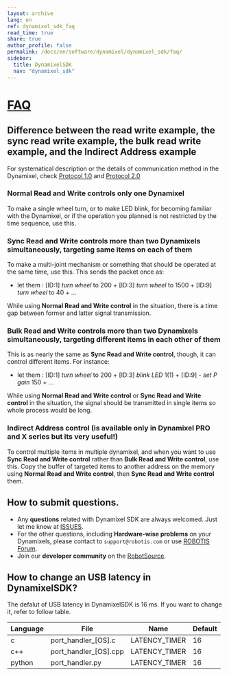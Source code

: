 ```yaml
---
layout: archive
lang: en
ref: dynamixel_sdk_faq
read_time: true
share: true
author_profile: false
permalink: /docs/en/software/dynamixel/dynamixel_sdk/faq/
sidebar:
  title: DynamixelSDK
  nav: "dynamixel_sdk"
---
```


<div style="counter-reset: h1 7"></div>

# [FAQ](#faq)

## Difference between the read write example, the sync read write example, the bulk read write example, and the Indirect Address example

For systematical description or the details of communication method in the Dynamixel, check [Protocol 1.0](http://emanual.robotis.com/docs/en/dxl/protocol1/) and [Protocol 2.0](http://emanual.robotis.com/docs/en/dxl/protocol2/)

### Normal Read and Write controls only one Dynamixel

To make a single wheel turn, or to make LED blink, for becoming familiar with the Dynamixel, or if the operation you planned is not restricted by the time sequence, use this. 

### Sync Read and Write controls more than two Dynamixels simultaneously, targeting same items on each of them

To make a multi-joint mechanism or something that should be operated at the same time, use this. 
This sends the packet once as:
 * let them : [ID:1] _turn wheel_ to 200 + [ID:3] _turn wheel_ to 1500 + [ID:9] _turn wheel_ to 40 + ...

While using **Normal Read and Write control** in the situation, there is a time gap between former and latter signal transmission. 

### Bulk Read and Write controls more than two Dynamixels simultaneously, targeting different items in each other of them

This is as nearly the same as **Sync Read and Write control**, though, it can control different items. For instance:
 * let them : [ID:1] _turn wheel_ to 200 + [ID:3]  _blink LED_ 1(1) + [ID:9] - _set P gain_ 150 + ...

While using **Normal Read and Write control** or **Sync Read and Write control** in the situation, the signal should be transmitted in single items so whole process would be long.  

### Indirect Address control (is available only in Dynamixel PRO and X series but its very useful!)
To control multiple items in multiple dynamixel, and when you want to use **Sync Read and Write control** rather than **Bulk Read and Write control**, use this. Copy the buffer of targeted items to another address on the memory using **Normal Read and Write control**, then **Sync Read and Write control** them.

## How to submit questions.
- Any **questions** related with Dynamixel SDK are always welcomed. Just let me know at [ISSUES](https://github.com/ROBOTIS-GIT/DynamixelSDK/issues).
- For the other questions, including **Hardware-wise problems** on your Dynamixels, please contact to `support@robotis.com` or use [ROBOTIS Forum](http://en.robotis.com/service/forum.php).
- Join our **developer community** on the [RobotSource](https://community.robotsource.org/).

## How to change an USB latency in DynamixelSDK?

The defalut of USB latency in DynamixelSDK is 16 ms. If you want to change it, refer to follow table.

|Language      |    File                       |  Name            |  Default |
|--------------|-------------------------------|------------------|----------|
|    c         |   port_handler_[OS].c         |  LATENCY_TIMER   |   16     |
|    c++       |   port_handler_[OS].cpp       |  LATENCY_TIMER   |   16     |
|    python    |   port_handler.py             |  LATENCY_TIMER   |   16     |
